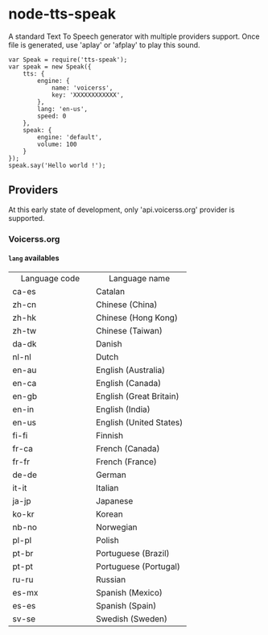 # node-tts-speak

A standard Text To Speech generator with multiple providers support. Once file is generated, use 'aplay' or 'afplay' to play this sound.

```
var Speak = require('tts-speak');
var speak = new Speak({
	tts: {
		engine: {
			name: 'voicerss',
			key: 'XXXXXXXXXXXX',
		},
		lang: 'en-us',
		speed: 0
	},
	speak: {
		engine: 'default',
		volume: 100
	}
});
speak.say('Hello world !'); 
```

## Providers

At this early state of development, only 'api.voicerss.org' provider is supported.

### Voicerss.org

#### `lang` availables

<table cellpadding="4" cellspacing="0" width="100%">
    <tr>
        <td align="center" style="width: 150px" class="table_border">
            Language code
        </td>
        <td align="center" style="width: auto" class="table_border">
            Language name
        </td>
    </tr>
    <tr>
        <td class="table_border">ca-es</td>
        <td class="table_border">Catalan</td>
    </tr>
    <tr>
        <td class="table_border">zh-cn</td>
        <td class="table_border">Chinese (China)</td>
    </tr>
    <tr>
        <td class="table_border">zh-hk</td>
        <td class="table_border">Chinese (Hong Kong)</td>
    </tr>
    <tr>
        <td class="table_border">zh-tw</td>
        <td class="table_border">Chinese (Taiwan)</td>
    </tr>
    <tr>
        <td class="table_border">da-dk</td>
        <td class="table_border">Danish</td>
    </tr>
    <tr>
        <td class="table_border">nl-nl</td>
        <td class="table_border">Dutch</td>
    </tr>
    <tr>
        <td class="table_border">en-au</td>
        <td class="table_border">English (Australia)</td>
    </tr>
    <tr>
        <td class="table_border">en-ca</td>
        <td class="table_border">English (Canada)</td>
    </tr>
    <tr>
        <td class="table_border">en-gb</td>
        <td class="table_border">English (Great Britain)</td>
    </tr>
    <tr>
        <td class="table_border">en-in</td>
        <td class="table_border">English (India)</td>
    </tr>
    <tr>
        <td class="table_border">en-us</td>
        <td class="table_border">English (United States)</td>
    </tr>
    <tr>
        <td class="table_border">fi-fi</td>
        <td class="table_border">Finnish</td>
    </tr>
    <tr>
        <td class="table_border">fr-ca</td>
        <td class="table_border">French (Canada)</td>
    </tr>
    <tr>
        <td class="table_border">fr-fr</td>
        <td class="table_border">French (France)</td>
    </tr>
    <tr>
        <td class="table_border">de-de</td>
        <td class="table_border">German</td>
    </tr>
    <tr>
        <td class="table_border">it-it</td>
        <td class="table_border">Italian</td>
    </tr>
    <tr>
        <td class="table_border">ja-jp</td>
        <td class="table_border">Japanese</td>
    </tr>
    <tr>
        <td class="table_border">ko-kr</td>
        <td class="table_border">Korean</td>
    </tr>
    <tr>
        <td class="table_border">nb-no</td>
        <td class="table_border">Norwegian</td>
    </tr>
    <tr>
        <td class="table_border">pl-pl</td>
        <td class="table_border">Polish</td>
    </tr>
    <tr>
        <td class="table_border">pt-br</td>
        <td class="table_border">Portuguese (Brazil)</td>
    </tr>
    <tr>
        <td class="table_border">pt-pt</td>
        <td class="table_border">Portuguese (Portugal)</td>
    </tr>
    <tr>
        <td class="table_border">ru-ru</td>
        <td class="table_border">Russian</td>
    </tr>
    <tr>
        <td class="table_border">es-mx</td>
        <td class="table_border">Spanish (Mexico)</td>
    </tr>
    <tr>
        <td class="table_border">es-es</td>
        <td class="table_border">Spanish (Spain)</td>
    </tr>
    <tr>
        <td class="table_border">sv-se</td>
        <td class="table_border">Swedish (Sweden)</td>
    </tr>
</table>
